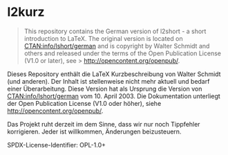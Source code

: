 # l2kurz

> This repository contains the German version of l2short - a short introduction to LaTeX.
> The original version is located on [CTAN:info/lshort/german](https://ctan.org/tex-archive/info/lshort/german) and is copyright by Walter Schmidt and others and released under the terms of the Open Publication License (V1.0 or later), see > http://opencontent.org/openpub/.

Dieses Repository enthält die LaTeX Kurzbeschreibung von Walter Schmidt (und anderen).
Der Inhalt ist stellenweise nicht mehr aktuell und bedarf einer Überarbeitung.
Diese Version hat als Ursprung die Version von [CTAN:info/lshort/german](https://ctan.org/tex-archive/info/lshort/german) vom 10. April 2003.
Die Dokumentation unterliegt der Open Publication License (V1.0 oder höher), siehe http://opencontent.org/openpub/.

Das Projekt ruht derzeit im dem Sinne, dass wir nur noch Tippfehler korrigieren.
Jeder ist willkommen, Änderungen beizusteuern.

SPDX-License-Identifier:  OPL-1.0+
